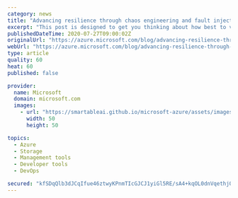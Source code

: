 ```yaml
---
category: news
title: "Advancing resilience through chaos engineering and fault injection"
excerpt: "This post is designed to get you thinking about how best to validate typical failure conditions, including examples of how we at Microsoft validate our own systems."
publishedDateTime: 2020-07-27T09:00:02Z
originalUrl: "https://azure.microsoft.com/blog/advancing-resilience-through-chaos-engineering-and-fault-injection/"
webUrl: "https://azure.microsoft.com/blog/advancing-resilience-through-chaos-engineering-and-fault-injection/"
type: article
quality: 60
heat: 60
published: false

provider:
  name: Microsoft
  domain: microsoft.com
  images:
    - url: "https://smartableai.github.io/microsoft-azure/assets/images/organizations/microsoft.com-50x50.jpg"
      width: 50
      height: 50

topics:
  - Azure
  - Storage
  - Management tools
  - Developer tools
  - DevOps

secured: "kfSDqQlb3dJCqIfue46ztwyKPnmTIcGJCJ1yiGl5RE/sA4+kqOL0dnVqethjQe6mbuPzEBBfvz4Pmpq4RK9HcLNeUO4Epop3SrFs4PEd1qiWT74nVHv5Msbn7vcmy5zJ9mFCuh0Ot71HQIHqoeT2rCrZ0T0ilq1b3WvtMQ9OgqOPXg73KRFk9scgWNvdN9kE2mZsp4qm5yCrk+hQ/4NYse9QK86D8CQJlXVMYglLoinRfAtnnH4f44rpwMR691ZytLYfwxES9nREC9wgSwmZmZ0MtXfAyZpiCXimInXFug2zry12MBOsR+M10v0xvUkTH4jPXq/Id1nsrWFcWYKZ+6VRAEzFecUNYUTpGysJcUo=;2aZtO0aqx71P76uQDYc8AQ=="
---
```


